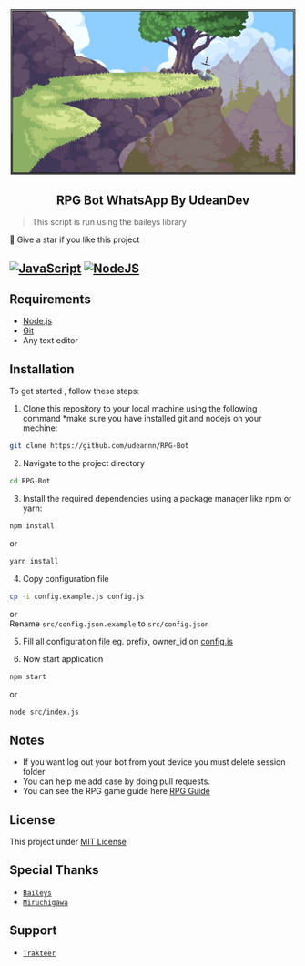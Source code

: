 <div align="center">
  <img width="500" src="/assets/rpg-bg.png" />
  <h2> RPG Bot WhatsApp By UdeanDev </h2>
</div >

 > This script is run using the baileys library

🌟 Give a star if you like this project

## [![JavaScript](https://img.shields.io/badge/JavaScript-d6cc0f?style=for-the-badge&logo=javascript&logoColor=white)](https://javascript.com) [![NodeJS](https://img.shields.io/badge/Node.js-43853D?style=for-the-badge&logo=node.js&logoColor=white)](https://nodejs.org/)

## Requirements
* [Node.js](https://nodejs.org/en/)
* [Git](https://git-scm.com/downloads)
* Any text editor

## Installation
To get started , follow these steps:

1. Clone this repository to your local machine using the following command *make sure you have installed git and nodejs on your mechine:
``` bash
git clone https://github.com/udeannn/RPG-Bot
```

2. Navigate to the project directory
``` bash
cd RPG-Bot
```

3. Install the required dependencies using a package manager like npm or yarn:
``` bash
npm install 
```
or
``` bash
yarn install 
```


4. Copy configuration file
``` bash 
cp -i config.example.js config.js
```
or<br>
Rename `src/config.json.example` to `src/config.json`

5. Fill all configuration file eg. prefix, owner_id on [config.js](/src/config.example.js)

6. Now start application
``` bash
npm start
```
or
``` bash
node src/index.js
```

## Notes

-   If you want log out your bot from yout device you must delete session folder
-   You can help me add case by doing pull requests.
-   You can see the RPG game guide here [RPG Guide](guide/RPGGuide.md)

## License
This project under [MIT License](/LICENSE)

## Special Thanks
-   [`Baileys`](https://github.com/WhiskeySockets/Baileys)
-   [`Miruchigawa`](https://github.com/miruchigawa)

## Support
* [`Trakteer`](https://trakteer.id/udeandev)